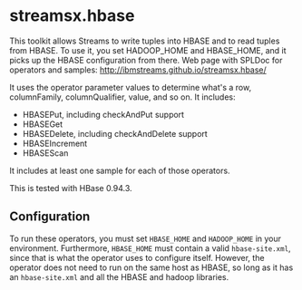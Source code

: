 streamsx.hbase
==============

This toolkit allows Streams to write tuples into HBASE and to read tuples from HBASE. To use it, you set HADOOP_HOME and HBASE_HOME, and it picks up the HBASE configuration from there.  Web page with SPLDoc for operators and samples: http://ibmstreams.github.io/streamsx.hbase/

It uses the operator parameter values to determine what's a row, columnFamily, columnQualifier, value, and so on. It includes:
*    HBASEPut, including checkAndPut support
*    HBASEGet
*    HBASEDelete, including checkAndDelete support
*    HBASEIncrement
*    HBASEScan

It includes at least one sample for each of those operators.

This is tested with HBase 0.94.3.

## Configuration

To run these operators, you must set `HBASE_HOME` and `HADOOP_HOME` in your environment.  Furthermore, `HBASE_HOME` must contain a valid `hbase-site.xml`, since that is what the operator uses to configure itself.  However, the operator does not need to run on the same host as HBASE, so long as it has an `hbase-site.xml` and all the HBASE and hadoop libraries.  
